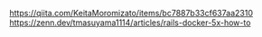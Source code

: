 https://qiita.com/KeitaMoromizato/items/bc7887b33cf637aa2310
https://zenn.dev/tmasuyama1114/articles/rails-docker-5x-how-to
